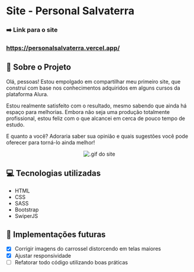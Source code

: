 <!-- Última Atualização: 04 de Setembro de 2023 -->

# Site - Personal Salvaterra

### ➡️ Link para o site
### https://personalsalvaterra.vercel.app/

 
## 📄 Sobre o Projeto

 Olá, pessoas! Estou empolgado em compartilhar meu primeiro site, que construí com base nos conhecimentos adquiridos em alguns cursos da plataforma Alura.

Estou realmente satisfeito com o resultado, mesmo sabendo que ainda há espaço para melhorias. Embora não seja uma produção totalmente profissional, estou feliz com o que alcancei em cerca de pouco tempo de estudo.

E quanto a você? Adoraria saber sua opinião e quais sugestões você pode oferecer para torná-lo ainda melhor! 

<p align="center">
  <img src="./assets/img/animacao.gif" alt=".gif do site">
</p>

## 💻 Tecnologias utilizadas

* HTML
* CSS
* SASS
* Bootstrap
* SwiperJS

## 🚧 Implementações futuras

- [x] Corrigir imagens do carrossel distorcendo em telas maiores
- [x] Ajustar responsividade
- [ ] Refatorar todo código utilizando boas práticas
